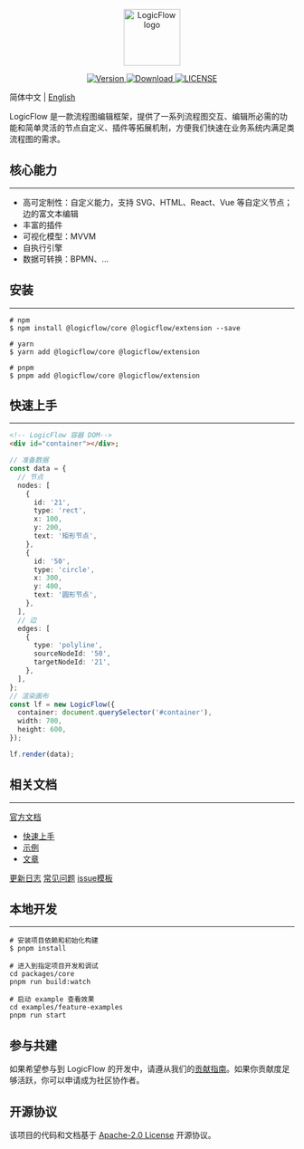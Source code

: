 <p align="center">
  <a href="https://site.logic-flow.cn" target="_blank">
    <img
      src="https://site.logic-flow.cn/logo.png"
      alt="LogicFlow logo"
      width="100"
    />
  </a>
</p>

<p align="center">
  <a href="https://www.npmjs.com/package/@logicflow/core">
    <img src="https://img.shields.io/npm/v/@logicflow/core" alt="Version">
  </a>
  <a href="https://www.npmjs.com/package/@logicflow/core">
    <img src="https://img.shields.io/npm/dm/@logicflow/core" alt="Download">
  </a>
  <a href="https://github.com/didi/LogicFlow/blob/master/LICENSE">
    <img src="https://img.shields.io/npm/l/@logicflow/core" alt="LICENSE">
  </a>
</p>

简体中文 | [English](/README.en-US.md)

LogicFlow 是一款流程图编辑框架，提供了一系列流程图交互、编辑所必需的功能和简单灵活的节点自定义、插件等拓展机制，方便我们快速在业务系统内满足类流程图的需求。

## 核心能力

---
- 高可定制性：自定义能力，支持 SVG、HTML、React、Vue 等自定义节点；边的富文本编辑
- 丰富的插件
- 可视化模型：MVVM
- 自执行引擎
- 数据可转换：BPMN、...

## 安装

---
```shell
# npm
$ npm install @logicflow/core @logicflow/extension --save

# yarn
$ yarn add @logicflow/core @logicflow/extension

# pnpm
$ pnpm add @logicflow/core @logicflow/extension
```

## 快速上手

---
```html
<!-- LogicFlow 容器 DOM-->
<div id="container"></div>;
```
```typescript
// 准备数据
const data = {
  // 节点
  nodes: [
    {
      id: '21',
      type: 'rect',
      x: 100,
      y: 200,
      text: '矩形节点',
    },
    {
      id: '50',
      type: 'circle',
      x: 300,
      y: 400,
      text: '圆形节点',
    },
  ],
  // 边
  edges: [
    {
      type: 'polyline',
      sourceNodeId: '50',
      targetNodeId: '21',
    },
  ],
};
// 渲染画布
const lf = new LogicFlow({
  container: document.querySelector('#container'),
  width: 700,
  height: 600,
});

lf.render(data);
```

## 相关文档

---
[官方文档](https://site.logic-flow.cn/)

- [快速上手](https://site.logic-flow.cn/tutorial/getting-started)
- [示例](https://site.logic-flow.cn/examples)
- [文章](https://site.logic-flow.cn/article/article01)

[更新日志]()
[常见问题]()
[issue模板]()

## 本地开发

---
```shell
# 安装项目依赖和初始化构建
$ pnpm install

# 进入到指定项目开发和调试
cd packages/core
pnpm run build:watch

# 启动 example 查看效果
cd examples/feature-examples
pnpm run start
```

## 参与共建
如果希望参与到 LogicFlow 的开发中，请遵从我们的[贡献指南](/CONTRIBUTING.md)。如果你贡献度足够活跃，你可以申请成为社区协作者。

<!-- readme: collaborators,contributors -start -->
<!-- readme: collaborators,contributors -end -->

## 开源协议
该项目的代码和文档基于 [Apache-2.0 License](/LICENSE) 开源协议。
